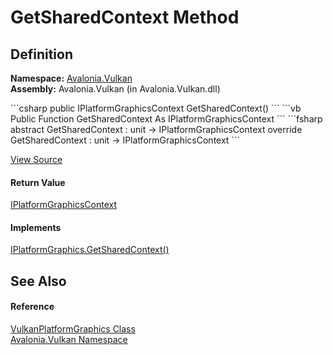 # GetSharedContext Method




## Definition
**Namespace:** <a href="N_Avalonia_Vulkan">Avalonia.Vulkan</a>  
**Assembly:** Avalonia.Vulkan (in Avalonia.Vulkan.dll)

<Tabs groupId="api-code-preview">
<TabItem value="csharp" label="C#">
```csharp
public IPlatformGraphicsContext GetSharedContext()
```
</TabItem>
<TabItem value="vb" label="VB">
```vb
Public Function GetSharedContext As IPlatformGraphicsContext
```
</TabItem>
<TabItem value="fsharp" label="F#">
```fsharp
abstract GetSharedContext : unit -> IPlatformGraphicsContext 
override GetSharedContext : unit -> IPlatformGraphicsContext 
```
</TabItem>
</Tabs>



<a href="https://github.com/AvaloniaUI/Avalonia/tree/master/src/Avalonia.Vulkan/VulkanPlatformGraphics.cs#L23" title="View the source code">View Source</a>



#### Return Value
<a href="T_Avalonia_Platform_IPlatformGraphicsContext">IPlatformGraphicsContext</a>

#### Implements
<a href="M_Avalonia_Platform_IPlatformGraphics_GetSharedContext">IPlatformGraphics.GetSharedContext()</a>  


## See Also


#### Reference
<a href="T_Avalonia_Vulkan_VulkanPlatformGraphics">VulkanPlatformGraphics Class</a>  
<a href="N_Avalonia_Vulkan">Avalonia.Vulkan Namespace</a>  

